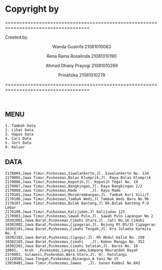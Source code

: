 # Copyright by
<p> ==================================================================================== </p>
<p>        Created by.                  </p>
<p align="center"> Wanda Gustrifa          21081010083 </p>
<p align="center"> Rena Rama Rosalinda     21081010190 </p>
<p align="center"> Ahmad Dhany Prayogi     21081010269 </p>
<p align="center"> Prinafsika              21081010278 </p>
<p> ==================================================================================== </p>
<br>

## MENU
```
1. Tambah Data
2. Lihat Data
3. Hapus Data
4. Cari Data
5. Sort Data
0. Keluar
```

## DATA
```
2170004,Jawa Timur,Puskesmas,Siwalankerto,Jl. Siwalankerto No. 134
2170005,Jawa Timur,Puskesmas,Balas Klumprik,Jl. Raya Balas Klumprik
2170006,Jawa Timur,Puskesmas,Keputih,Jl. Keputih Tegal No. 19
2170007,Jawa Timur,Puskesmas,Bangkingan,Jl. Raya Bangkingan 2/2
2170008,Jawa Timur,Puskesmas,Made      ,Jl. Raya Made
2170105,Jawa Timur,Puskesmas,Morokrembangan,Jl. Tambak Asri Xiii/7
2170106,Jawa Timur,Puskesmas,Tambak Wedi,Jl Tambak Wedi Baru No.96
2170107,Jawa Timur,Puskesmas,Bulak Banteng,Jl Dk.Bulak Banteng P.U Lebar
2170108,Jawa Timur,Puskesmas,Kalijudan,Jl Kalijudan 123
2170903,Jawa Timur,Puskesmas,Sawah Pulo,Jl. Sawah Pulo Lapangan No 2
10302001,Jawa Barat,Puskesmas,Cimahi Utara,Jl. Jati No.16 Cimahi
10302002,Jawa Barat,Puskesmas,Cipageran,Jl. Bojong Rt.05/15 Cipageran
10302101,Jawa Barat,Puskesmas,Cimahi Tengah,Jl. Dra Julaeha Karmita No. 5
10302102,Jawa Barat,Puskesmas,Cigugur,Jl. Rh Abdul Halim No. 199
10302103,Jawa Barat,Puskesmas,Cimahi   ,Jl. Kebon Manggu No. 352
10302201,Jawa Barat,Puskesmas,Cimahi Selatan,Jl. Baros No. 16
10001,   Aceh  ,Puskesmas,Langsa Lama,Gampong Meurandeh Dayah
2370002, Sulawesi,Puskesmas,Wara Utara,Jl. Dr. Ratulangi
11120501,Jawa Tengah,Puskesmas,Binangun,A Yani No 15
13010401,Jawa Timur,Puskesmas,Sawoo   ,Jl. Sunan Kumbul No.841
```
